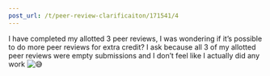 ```yaml
---
post_url: /t/peer-review-clarificaiton/171541/4
---
```

I have completed my allotted 3 peer reviews, I was wondering if it’s possible to do more peer reviews for extra credit? I ask because all 3 of my allotted peer reviews were empty submissions and I don’t feel like I actually did any work ![:sweat_smile:](https://emoji.discourse-cdn.com/google/sweat_smile.png?v=14 ":sweat_smile:")